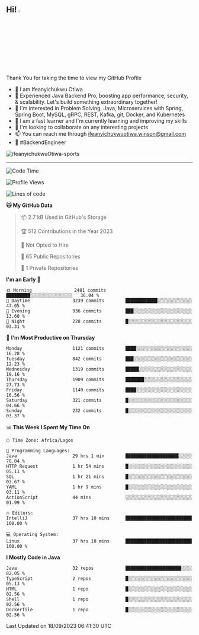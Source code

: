<!-- BLOG-POST-LIST:START --><!-- BLOG-POST-LIST:END -->

## Hi! <img src="https://media.giphy.com/media/hvRJCLFzcasrR4ia7z/giphy.gif" width="4%"> 

Thank You for taking the time to view my GitHub Profile

- 👋 I am Ifeanyichukwu Otiwa
- 🚀 Experienced Java Backend Pro, boosting app performance, security, & scalability. Let's build something extraordinary together!
- 👀 I'm interested in Problem Solving, Java, Microservices with Spring, Spring Boot, MySQL, gRPC, REST, Kafka, git, Docker, and Kubernetes
- 🌱 I am a fast learner and I'm currently learning and improving my skills
- 💞️ I'm looking to collaborate on any interesting projects
- 📫 You can reach me through ifeanyichukwuotiwa.winson@gmail.com
- 🚀 #BackendEngineer

<p align="left" marginTop="10px"> <img src="https://komarev.com/ghpvc/?username=ifeanyichukwuOtiwa-sports&label=Profile%20views&color=0e75b6&style=for-the-badge" alt="ifeanyichukwuOtiwa-sports" /> </p>

***

<!--START_SECTION:waka-->
![Code Time](http://img.shields.io/badge/Code%20Time-1%2C784%20hrs%2036%20mins-blue)

![Profile Views](http://img.shields.io/badge/Profile%20Views-0-blue)

![Lines of code](https://img.shields.io/badge/From%20Hello%20World%20I%27ve%20Written-3.2%20million%20lines%20of%20code-blue)

**🐱 My GitHub Data** 

> 📦 2.7 kB Used in GitHub's Storage 
 > 
> 🏆 512 Contributions in the Year 2023
 > 
> 🚫 Not Opted to Hire
 > 
> 📜 65 Public Repositories 
 > 
> 🔑 1 Private Repositories 
 > 
**I'm an Early 🐤** 

```text
🌞 Morning                2481 commits        █████████░░░░░░░░░░░░░░░░   36.04 % 
🌆 Daytime                3239 commits        ████████████░░░░░░░░░░░░░   47.05 % 
🌃 Evening                936 commits         ███░░░░░░░░░░░░░░░░░░░░░░   13.60 % 
🌙 Night                  228 commits         █░░░░░░░░░░░░░░░░░░░░░░░░   03.31 % 
```
📅 **I'm Most Productive on Thursday** 

```text
Monday                   1121 commits        ████░░░░░░░░░░░░░░░░░░░░░   16.28 % 
Tuesday                  842 commits         ███░░░░░░░░░░░░░░░░░░░░░░   12.23 % 
Wednesday                1319 commits        █████░░░░░░░░░░░░░░░░░░░░   19.16 % 
Thursday                 1909 commits        ███████░░░░░░░░░░░░░░░░░░   27.73 % 
Friday                   1140 commits        ████░░░░░░░░░░░░░░░░░░░░░   16.56 % 
Saturday                 321 commits         █░░░░░░░░░░░░░░░░░░░░░░░░   04.66 % 
Sunday                   232 commits         █░░░░░░░░░░░░░░░░░░░░░░░░   03.37 % 
```


📊 **This Week I Spent My Time On** 

```text
🕑︎ Time Zone: Africa/Lagos

💬 Programming Languages: 
Java                     29 hrs 1 min        ████████████████████░░░░░   78.04 % 
HTTP Request             1 hr 54 mins        █░░░░░░░░░░░░░░░░░░░░░░░░   05.11 % 
SQL                      1 hr 21 mins        █░░░░░░░░░░░░░░░░░░░░░░░░   03.67 % 
YAML                     1 hr 9 mins         █░░░░░░░░░░░░░░░░░░░░░░░░   03.11 % 
ActionScript             44 mins             ░░░░░░░░░░░░░░░░░░░░░░░░░   01.99 % 

🔥 Editors: 
IntelliJ                 37 hrs 10 mins      █████████████████████████   100.00 % 

💻 Operating System: 
Linux                    37 hrs 10 mins      █████████████████████████   100.00 % 
```

**I Mostly Code in Java** 

```text
Java                     32 repos            █████████████████████░░░░   82.05 % 
TypeScript               2 repos             █░░░░░░░░░░░░░░░░░░░░░░░░   05.13 % 
HTML                     1 repo              █░░░░░░░░░░░░░░░░░░░░░░░░   02.56 % 
Shell                    1 repo              █░░░░░░░░░░░░░░░░░░░░░░░░   02.56 % 
Dockerfile               1 repo              █░░░░░░░░░░░░░░░░░░░░░░░░   02.56 % 
```




 Last Updated on 18/09/2023 06:41:30 UTC
<!--END_SECTION:waka-->

<!--
<p align="center">
![trophy](https://github-profile-trophy.vercel.app/?username=ifeanyichukwuOtiwa-sports&theme=onedark) (https://github.com/ryo-ma/github-profile-trophy)
</p>
-->

<!---
ifeanyi-otiwa/ifeanyi-otiwa is a ✨ special ✨ repository because its `README.md` (this file) appears on your GitHub profile.
You can click the Preview link to take a look at your changes.
--->
